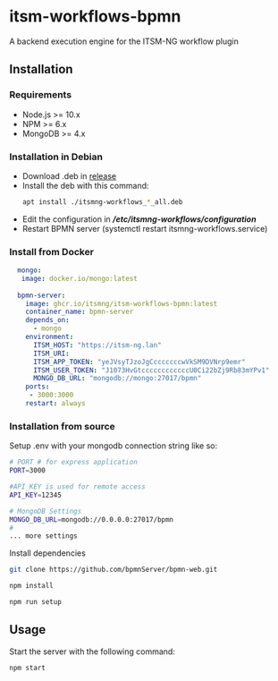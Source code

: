 # itsm-workflows-bpmn
A backend execution engine for the ITSM-NG workflow plugin

## Installation

### Requirements

* Node.js >= 10.x
* NPM >= 6.x
* MongoDB >= 4.x

### Installation in Debian
* Download .deb in [release](https://github.com/itsmng/itsm-workflows-bpmn/releases)
* Install the deb with this command:
    ```bash
    apt install ./itsmng-workflows_*_all.deb
    ```
* Edit the configuration in ***/etc/itsmng-workflows/configuration***
* Restart BPMN server (systemctl restart itsmng-workflows.service)

### Install from Docker
```yaml
  mongo:
   image: docker.io/mongo:latest
    
  bpmn-server:
    image: ghcr.io/itsmng/itsm-workflows-bpmn:latest
    container_name: bpmn-server
    depends_on:
      - mongo
    environment:
      ITSM_HOST: "https://itsm-ng.lan"
      ITSM_URI: 
      ITSM_APP_TOKEN: "yeJVsyTJzoJgCcccccccwVkSM9DVNrp9emr"
      ITSM_USER_TOKEN: "J1073HvGtccccccccccccU0Ci22bZj9Rb83mYPv1"
      MONGO_DB_URL: "mongodb://mongo:27017/bpmn"
    ports:
     - 3000:3000
    restart: always
```

### Installation from source
Setup .env with your mongodb connection string like so:

```bash
# PORT # for express application
PORT=3000

#API_KEY is used for remote access
API_KEY=12345

# MongoDB Settings
MONGO_DB_URL=mongodb://0.0.0.0:27017/bpmn
#
... more settings
```
Install dependencies
```bash
git clone https://github.com/bpmnServer/bpmn-web.git

npm install

npm run setup
```

## Usage
Start the server with the following command:
```bash
npm start
```
